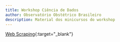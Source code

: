 ```yaml
---
title: Workshop Ciência de Dados
author: Observatório Obstétrico Brasileiro
description: Material dos minicursos do workshop
---
```


[Web Scraping](www.ufes.br){:target="_blank"}

